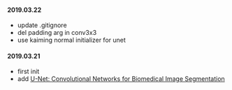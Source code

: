 #### 2019.03.22

* update .gitignore
* del padding arg in conv3x3
* use kaiming normal initializer for unet

#### 2019.03.21

* first init
* add [U-Net: Convolutional Networks for Biomedical Image Segmentation](https://arxiv.org/abs/1505.04597)
